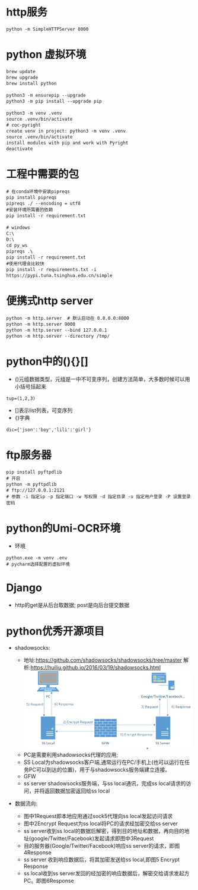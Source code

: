# http服务

```shell
python -m SimpleHTTPServer 8000
```

# python 虚拟环境

```shell
brew update
brew upgrade
brew install python

python3 -m ensurepip --upgrade
python3 -m pip install --upgrade pip

python3 -m venv .venv
source .venv/bin/activate
# coc-pyright
create venv in project: python3 -m venv .venv
source .venv/bin/activate
install modules with pip and work with Pyright
deactivate
```

# 工程中需要的包

```shell
# 在conda环境中安装pipreqs
pip install pipreqs
pipreqs ./ --encoding = utf8
#安装环境所需要的依赖
pip install -r requirement.txt

# windows 
C:\
D:\
cd py_ws
pipreqs .\  
pip install -r requirement.txt
#使用代理会比较快
pip install -r requirements.txt -i https://pypi.tuna.tsinghua.edu.cn/simple
```

# 便携式http server

```shell
python -m http.server  # 默认启动在 0.0.0.0:8000
python -m http.server 9000
python -m http.server --bind 127.0.0.1
python -m http.server --directory /tmp/
```

# python中的(){}[]

- ()元组数据类型，元组是一中不可变序列，创建方法简单，大多数时候可以用小括号括起来

```
tup=(1,2,3)
```

- []表示list列表，可变序列
- {}字典

```
dic={'json':'boy','lili':'girl'}
```

# ftp服务器

```shell
pip install pyftpdlib
# 开启
python -m pyftpdlib
# ftp://127.0.0.1:2121
# 参数 -i 指定ip -p 指定端口 -w 写权限 -d 指定目录 -u 指定用户登录 -P 设置登录密码
```

# python的Umi-OCR环境

- 环境

```
python.exe -m venv .env
# pycharm选择配置的虚拟环境
```

# Django

- http的get是从后台取数据; post是向后台提交数据

# python优秀开源项目

- shadowsocks:
  - 地址:https://github.com/shadowsocks/shadowsocks/tree/master
    解析:https://huiliu.github.io/2016/03/19/shadowsocks.html
    ![shadowsocks](./images/whats-shadowsocks-041.png)
  - PC是需要利用shadowsocks代理的应用;
  - SS Local为shadowsocks客户端,通常运行在PC/手机上(也可以运行在任务PC可以到达的位置)，用于与shadowsocks服务端建立连接。
  - GFW
  - ss server shadowsocks服务端，与ss local通讯，完成ss local请求的访问，并将返回数据加密返回给ss local

- 数据流向:
  - 图中1Request即本地应用通过sock5代理向ss local发起访问请求
  - 图中2Encrypt Request为ss local将PC的请求经加密交给ss server
  - ss server收到ss local的数据后解密，得到目的地址和数据，再向目的地址(google/Twitter/Facebook)发起请求即图中3Request
  - 目的服务器(Google/Twitter/Facebook)响应ss server的请求，即图4Response
  - ss server 收到响应数据后，将其加密发送给ss local,即图5 Encrypt Response
  - ss local收到ss server发回的经加密的响应数据后，解密交给请求发起方PC。即图6Response
